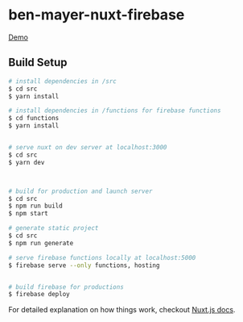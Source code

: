 # ben-mayer-nuxt-firebase

[Demo](https://benmayer-firebase-node-test.web.app/)

## Build Setup

``` bash
# install dependencies in /src 
$ cd src 
$ yarn install

# install dependencies in /functions for firebase functions 
$ cd functions 
$ yarn install


# serve nuxt on dev server at localhost:3000
$ cd src 
$ yarn dev



# build for production and launch server
$ cd src 
$ npm run build
$ npm start

# generate static project
$ cd src 
$ npm run generate

# serve firebase functions locally at localhost:5000
$ firebase serve --only functions, hosting


# build firebase for productions
$ firebase deploy


```

For detailed explanation on how things work, checkout [Nuxt.js docs](https://nuxtjs.org).
